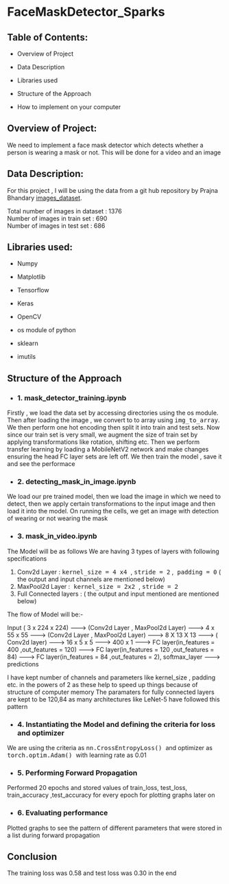 # FaceMaskDetector_Sparks

## Table of Contents: 
* Overview of Project

* Data Description 
* Libraries used

* Structure of the Approach

* How to implement on your computer 



## Overview of Project:

We need to implement a face mask detector which detects whether a person is wearing a mask or not. This will be done for a video and an image

## Data Description:   
For this project , I will be using the data from a git hub repository by Prajna Bhandary  <a href='https://github.com/prajnasb/observations'>images_dataset</a>.<br>

Total number of images in dataset : 1376<br>
Number of images in train set : 690<br>
Number of images in test set : 686




## Libraries used:
* Numpy
* Matplotlib

* Tensorflow
* Keras<br>
  
* OpenCV

* os module of python
* sklearn
* imutils

## Structure of the Approach

* ### 1. mask_detector_training.ipynb
Firstly , we load the data set by accessing directories using the os module. Then after loading the image , we convert to to array using <tt>img_to_array</tt>. We then perform one hot encoding then split it into train and test sets. Now since our train set is very small, we augment the size of train set by applying transformations like rotation, shifting etc. Then we perform transfer learning by loading a MobileNetV2 network and make changes ensuring the head FC layer sets are left off. We then train the model , save it and see the performace
 
* ### 2. detecting_mask_in_image.ipynb

We load our pre trained model, then we load the image in which we need to detect, then we apply certain transformations to the input image and then load it into the model. On running the cells, we get an image with detection of wearing or not wearing the mask

* ### 3. mask_in_video.ipynb

The Model will be as follows 
We are having 3 types of layers with following specifications
1. Conv2d Layer : <tt> kernel_size = 4 x4 </tt>  , <tt> stride = 2</tt> ,<tt> padding = 0</tt> ( the output and input channels are mentioned below)
2. MaxPool2d Layer :<tt> kernel_size = 2x2 </tt>  , <tt> stride = 2</tt>
3. Full Connected layers : ( the output and input mentioned are mentioned below)

The flow of Model will be:-

Input ( 3 x 224 x 224) ---> (Conv2d Layer , MaxPool2d Layer) ---> 4 x 55 x 55 ---> (Conv2d Layer , MaxPool2d Layer) ---> 8 X 13 X 13 --->  ( Conv2d layer) ---> 16 x 5 x 5 ---> 
400 x 1 ---> FC layer(in_features = 400 ,out_features = 120) ---> FC layer(in_features = 120 ,out_features = 84) ---> FC layer(in_features = 84 ,out_features = 2), softmax_layer ---> predictions


I have kept number of channels and parameters like kernel_size , padding etc. in the powers of 2 as these help to speed up things because of structure of computer memory
The paramaters for fully connected layers are kept to be 120,84 as many architectures like LeNet-5 have followed this pattern

* ### 4. Instantiating the Model and defining the criteria for loss and optimizer 

We are using the criteria as <tt> nn.CrossEntropyLoss() </tt> and optimizer as <tt> torch.optim.Adam() </tt> with learning rate as 0.01

* ### 5. Performing Forward Propagation

Performed 20 epochs and stored values of train_loss, test_loss, train_accuracy ,test_accuracy for every epoch for plotting graphs later on

* ### 6. Evaluating performance
Plotted graphs to see the pattern of different parameters that were stored in a list during forward propagation

## Conclusion

The training loss was 0.58 and test loss was 0.30 in the end
